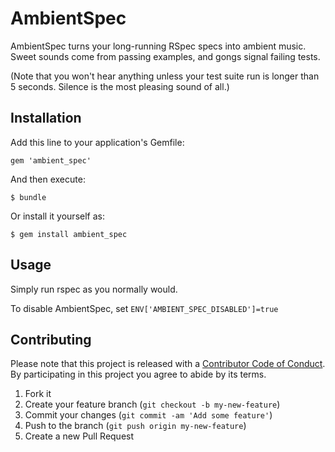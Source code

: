 # AmbientSpec

AmbientSpec turns your long-running RSpec specs into ambient music. Sweet sounds come from
passing examples, and gongs signal failing tests.

(Note that you won't hear anything unless your test suite run is longer than 5 seconds. Silence is
the most pleasing sound of all.)

## Installation

Add this line to your application's Gemfile:

    gem 'ambient_spec'

And then execute:

    $ bundle

Or install it yourself as:

    $ gem install ambient_spec

## Usage

Simply run rspec as you normally would.

To disable AmbientSpec, set `ENV['AMBIENT_SPEC_DISABLED']=true`

## Contributing

Please note that this project is released with a [Contributor Code of Conduct](https://raw.githubusercontent.com/Bantik/ambient_spec/master/CODE_OF_CONDUCT.md). By participating in this project you agree to abide by its terms.

1. Fork it
2. Create your feature branch (`git checkout -b my-new-feature`)
3. Commit your changes (`git commit -am 'Add some feature'`)
4. Push to the branch (`git push origin my-new-feature`)
5. Create a new Pull Request